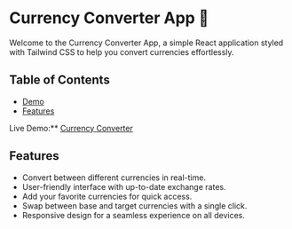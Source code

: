 # Currency Converter App 🤑

Welcome to the Currency Converter App, a simple React application styled with Tailwind CSS to help you convert currencies effortlessly.

## Table of Contents
- [Demo](#demo)
- [Features](#features)

Live Demo:** [Currency Converter](https://simran-portfoloio-currencyconverter.netlify.app/)

## Features
- Convert between different currencies in real-time.
- User-friendly interface with up-to-date exchange rates.
- Add your favorite currencies for quick access.
- Swap between base and target currencies with a single click.
- Responsive design for a seamless experience on all devices.
